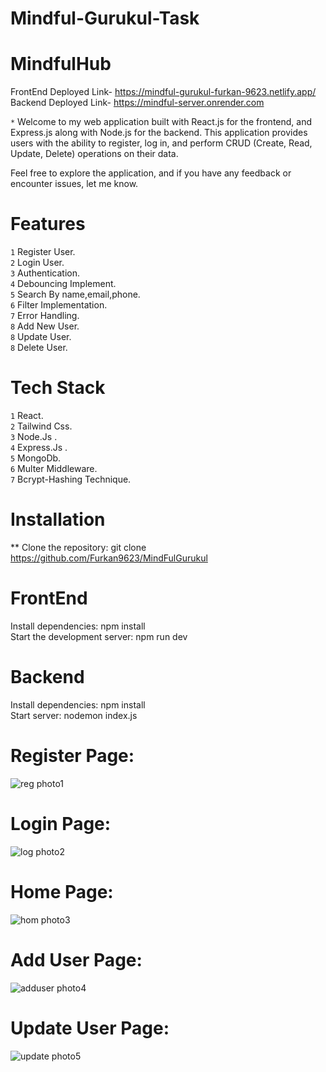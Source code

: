 # Mindful-Gurukul-Task


# MindfulHub

 FrontEnd Deployed Link- https://mindful-gurukul-furkan-9623.netlify.app/ <br>
 Backend Deployed Link- https://mindful-server.onrender.com


`*` Welcome to my web application built with React.js for the frontend, and Express.js along with Node.js for the backend. This application provides users with the ability to register, log in, and perform CRUD 
    (Create, Read, Update, Delete) operations on their data.  

Feel free to explore the application, and if you have any feedback or encounter issues, let me know.

# Features
`1` Register User. <br>
`2` Login User. <br>
`3` Authentication. <br>
`4` Debouncing Implement. <br>
`5` Search By name,email,phone. <br>
`6` Filter Implementation. <br>
`7` Error Handling. <br>
`8` Add New User. <br>
`8` Update User. <br>
`8` Delete User.

 # Tech Stack
`1` React. <br>
`2` Tailwind Css. <br>
`3` Node.Js . <br>
`4` Express.Js . <br>
`5` MongoDb. <br>
`6` Multer Middleware. <br>
`7` Bcrypt-Hashing Technique.

# Installation

** Clone the repository: git clone https://github.com/Furkan9623/MindFulGurukul

# FrontEnd

 Install dependencies: npm install <br>
 Start the development server: npm run dev

 # Backend

 Install dependencies: npm install <br>
 Start  server: nodemon index.js

# Register Page:
  
![reg photo1](https://github.com/Furkan9623/MindFulGurukul/assets/109727423/81d2cb9b-21fe-4146-9dcf-cc7674b0e8ca)


 
 # Login Page:
 
![log photo2](https://github.com/Furkan9623/MindFulGurukul/assets/109727423/db99b12e-537c-4a2b-8123-a59bda997dbc)


 
 # Home Page:
 
![hom photo3](https://github.com/Furkan9623/MindFulGurukul/assets/109727423/e4c5f461-a32e-4a4f-9e1a-f15b9049ce34)



 
 # Add User Page:

![adduser photo4](https://github.com/Furkan9623/MindFulGurukul/assets/109727423/937bb2f4-0131-4f4e-9541-3d0556ba8c12)

 # Update User Page:

![update photo5](https://github.com/Furkan9623/MindFulGurukul/assets/109727423/a6bd5cea-7df1-42d1-b8ab-c9ffd6e99272)

